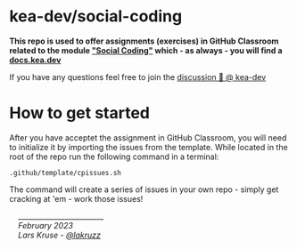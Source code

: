 # kea-dev/social-coding

**This repo is used to offer assignments (exercises) in GitHub Classroom related to the module ["Social Coding"](https://docs.kea.dev/posts/social-coding/) which - as always - you will find a [docs.kea.dev](https://docs.kea.dev)**

If you have any questions feel free to join the [discussion 💬 @ kea-dev](https://github.com/orgs/kea-dev/discussions)

# How to get started

After you have acceptet the assignment in GitHub Classroom, you will need to initialize it by importing the issues from the template. While located in the root of the repo run the following command in a terminal:

```
.github/template/cpissues.sh
```

The command will create a series of issues in your own repo - simply get cracking at 'em - work those issues!

&nbsp;&nbsp;&nbsp;&nbsp;________________________<br/>
&nbsp;&nbsp;&nbsp;&nbsp;_February 2023_<br/>
&nbsp;&nbsp;&nbsp;&nbsp;_Lars Kruse - [@lakruzz](https://github.com/lakruzz)_
